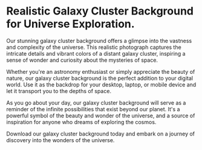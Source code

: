 <!--font:Open Sans-->

# Realistic Galaxy Cluster Background for Universe Exploration.

Our stunning galaxy cluster background offers a glimpse into the vastness and complexity of the universe. This realistic photograph captures the intricate details and vibrant colors of a distant galaxy cluster, inspiring a sense of wonder and curiosity about the mysteries of space.

Whether you're an astronomy enthusiast or simply appreciate the beauty of nature, our galaxy cluster background is the perfect addition to your digital world. Use it as the backdrop for your desktop, laptop, or mobile device and let it transport you to the depths of space.

As you go about your day, our galaxy cluster background will serve as a reminder of the infinite possibilities that exist beyond our planet. It's a powerful symbol of the beauty and wonder of the universe, and a source of inspiration for anyone who dreams of exploring the cosmos.

Download our galaxy cluster background today and embark on a journey of discovery into the wonders of the universe.

<!--

Write me markdown content of website with wallpaper:

"A realistic photograph of a galaxy cluster, with bright colors and intricate details that showcase the vastness of the universe."

The header of the page should not be copy of the text but rather a real content of the website which is using this wallpaper.


---


# Discover the Wonders of the Universe with Our Galaxy Cluster Wallpaper

Experience the breathtaking beauty of the universe with our stunning galaxy cluster wallpaper. This realistic photograph captures the intricate details and vibrant colors of a galaxy cluster, showcasing the vastness and wonder of space.

Whether you're an astronomy enthusiast or simply appreciate the beauty of nature, our galaxy cluster wallpaper is the perfect addition to your desktop or mobile device. The high-quality image will transport you to the depths of space and inspire a sense of awe and wonder.

Download our galaxy cluster wallpaper today and discover the wonders of the universe from the comfort of your own screen.


---


Heading should not include word "wallpaper". The website should not be about the wallpaper itself, wallpaper is just a related background, rewrite whole content.


---


# Explore the Vastness of the Universe with Our Realistic Galaxy Cluster Background

Immerse yourself in the beauty and wonder of the universe with our stunning galaxy cluster background. This realistic photograph captures the intricate details and vibrant colors of a distant galaxy cluster, showcasing the vastness and complexity of space.

Whether you're an astronomy enthusiast or simply appreciate the awe-inspiring beauty of nature, our galaxy cluster background is the perfect addition to your digital world. The high-quality image will transport you to the depths of space and inspire a sense of wonder and curiosity about the mysteries of the cosmos.

Use our galaxy cluster background as the backdrop for your desktop, laptop, or mobile device and let it serve as a daily reminder of the infinite possibilities that exist beyond our planet. Download our background today and embark on a journey of discovery into the wonders of the universe.


---


Heading is too long, rewrite whole content.


---


# Discover the Wonders of the Universe with Our Realistic Galaxy Cluster Background

Our stunning galaxy cluster background offers a glimpse into the vastness and complexity of the universe. This realistic photograph captures the intricate details and vibrant colors of a distant galaxy cluster, inspiring a sense of wonder and curiosity about the mysteries of space.

Whether you're an astronomy enthusiast or simply appreciate the awe-inspiring beauty of nature, our galaxy cluster background is the perfect addition to your digital world. Use it as the backdrop for your desktop, laptop, or mobile device and let it transport you to the depths of space.

As you go about your day, our galaxy cluster background will serve as a daily reminder of the infinite possibilities that exist beyond our planet. It's a powerful symbol of the beauty and wonder of the universe, and a source of inspiration for anyone who dreams of exploring the cosmos.

Download our galaxy cluster background today and embark on a journey of discovery into the wonders of the universe.


---


Heading is too long, rewrite whole content.


---


# Explore the Universe with Our Realistic Galaxy Cluster Background

Our stunning galaxy cluster background offers a glimpse into the vastness and complexity of the universe. This realistic photograph captures the intricate details and vibrant colors of a distant galaxy cluster, inspiring a sense of wonder and curiosity about the mysteries of space.

Whether you're an astronomy enthusiast or simply appreciate the beauty of nature, our galaxy cluster background is the perfect addition to your digital world. Use it as the backdrop for your desktop, laptop, or mobile device and let it transport you to the depths of space.

As you go about your day, our galaxy cluster background will serve as a reminder of the infinite possibilities that exist beyond our planet. It's a powerful symbol of the beauty and wonder of the universe, and a source of inspiration for anyone who dreams of exploring the cosmos.

Download our galaxy cluster background today and embark on a journey of discovery into the wonders of the universe.


---


Write me a Google font which is best fitting for the website.

Pick from the list:
- Alegreya
- Playfair Display
- Lobster
- Raleway
- Roboto
- Inter
- Futura
- Great Vibes
- Open Sans
- Barlow Condensed
- Poppins
- Montserrat
- Orbitron
- Dancing Script
- Exo 2
- Lato
- IBM Plex Sans


Write just the font name nothing else.


---


Open Sans

-->
